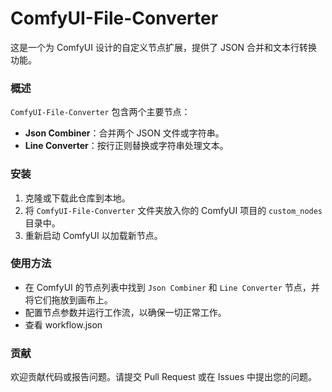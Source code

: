# ComfyUI-File-Converter

这是一个为 ComfyUI 设计的自定义节点扩展，提供了 JSON 合并和文本行转换功能。

### 概述

`ComfyUI-File-Converter` 包含两个主要节点：

- **Json Combiner**：合并两个 JSON 文件或字符串。
- **Line Converter**：按行正则替换或字符串处理文本。

### 安装

1. 克隆或下载此仓库到本地。
2. 将 `ComfyUI-File-Converter` 文件夹放入你的 ComfyUI 项目的 `custom_nodes` 目录中。
3. 重新启动 ComfyUI 以加载新节点。

### 使用方法

- 在 ComfyUI 的节点列表中找到 `Json Combiner` 和 `Line Converter` 节点，并将它们拖放到画布上。
- 配置节点参数并运行工作流，以确保一切正常工作。
- 查看 workflow.json

### 贡献

欢迎贡献代码或报告问题。请提交 Pull Request 或在 Issues 中提出您的问题。
